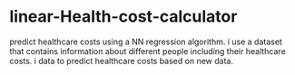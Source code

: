 # linear-Health-cost-calculator
predict healthcare costs using a NN regression algorithm. i use a dataset that contains information about different people including their healthcare costs. i data to predict healthcare costs based on new data.
